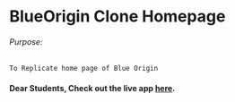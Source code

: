 # BlueOrigin Clone Homepage

###### Purpose:
    To Replicate home page of Blue Origin

#### Dear Students, Check out the live app [here](https://kdeepika-brs.github.io/BlueOrigin-Website-Clone/).
